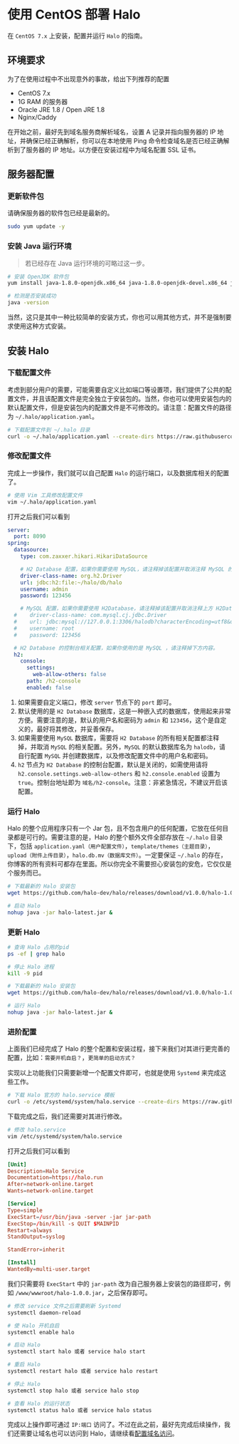 # 使用 CentOS 部署 Halo

在 `CentOS 7.x` 上安装，配置并运行 `Halo` 的指南。

## 环境要求

为了在使用过程中不出现意外的事故，给出下列推荐的配置

- CentOS 7.x
- 1G RAM 的服务器
- Oracle JRE 1.8 / Open JRE 1.8
- Nginx/Caddy

在开始之前，最好先到域名服务商解析域名，设置 A 记录并指向服务器的 IP 地址，并确保已经正确解析，你可以在本地使用 Ping 命令检查域名是否已经正确解析到了服务器的 IP 地址。以方便在安装过程中为域名配置 SSL 证书。

## 服务器配置

### 更新软件包

请确保服务器的软件包已经是最新的。

```bash
sudo yum update -y
```

### 安装 Java 运行环境

> 若已经存在 Java 运行环境的可略过这一步。

```bash
# 安装 OpenJDK 软件包
yum install java-1.8.0-openjdk.x86_64 java-1.8.0-openjdk-devel.x86_64 java-1.8.0-openjdk-headless.x86_64

# 检测是否安装成功
java -version
```

当然，这只是其中一种比较简单的安装方式，你也可以用其他方式，并不是强制要求使用这种方式安装。

## 安装 Halo

### 下载配置文件

考虑到部分用户的需要，可能需要自定义比如端口等设置项，我们提供了公共的配置文件，并且该配置文件是完全独立于安装包的。当然，你也可以使用安装包内的默认配置文件，但是安装包内的配置文件是不可修改的。请注意：配置文件的路径为 `~/.halo/application.yaml`。

```bash
# 下载配置文件到 ~/.halo 目录
curl -o ~/.halo/application.yaml --create-dirs https://raw.githubusercontent.com/halo-dev/halo-common/master/application-template.yaml
```

### 修改配置文件

完成上一步操作，我们就可以自己配置 `Halo` 的运行端口，以及数据库相关的配置了。

```bash
# 使用 Vim 工具修改配置文件
vim ~/.halo/application.yaml
```

打开之后我们可以看到

```yaml
server:
  port: 8090
spring:
  datasource:
    type: com.zaxxer.hikari.HikariDataSource

    # H2 Database 配置，如果你需要使用 MySQL，请注释掉该配置并取消注释 MySQL 的配置。
    driver-class-name: org.h2.Driver
    url: jdbc:h2:file:~/halo/db/halo
    username: admin
    password: 123456

    # MySQL 配置，如果你需要使用 H2Database，请注释掉该配置并取消注释上方 H2Database 的配置。
  #    driver-class-name: com.mysql.cj.jdbc.Driver
  #    url: jdbc:mysql://127.0.0.1:3306/halodb?characterEncoding=utf8&useSSL=false&serverTimezone=Asia/Shanghai
  #    username: root
  #    password: 123456

  # H2 Database 的控制台相关配置，如果你使用的是 MySQL ，请注释掉下方内容。
  h2:
    console:
      settings:
        web-allow-others: false
      path: /h2-console
      enabled: false
```

1. 如果需要自定义端口，修改 `server` 节点下的 `port` 即可。
2. 默认使用的是 `H2 Database` 数据库，这是一种嵌入式的数据库，使用起来非常方便。需要注意的是，默认的用户名和密码为 `admin` 和 `123456`，这个是自定义的，最好将其修改，并妥善保存。
3. 如果需要使用 `MySQL` 数据库，需要将 `H2 Database` 的所有相关配置都注释掉，并取消 `MySQL` 的相关配置。另外，`MySQL` 的默认数据库名为 `halodb`，请自行配置 `MySQL` 并创建数据库，以及修改配置文件中的用户名和密码。
4. `h2` 节点为 `H2 Database` 的控制台配置，默认是关闭的，如需使用请将 `h2.console.settings.web-allow-others` 和 `h2.console.enabled` 设置为 `true`。控制台地址即为 `域名/h2-console`。注意：非紧急情况，不建议开启该配置。

### 运行 Halo

Halo 的整个应用程序只有一个 Jar 包，且不包含用户的任何配置，它放在任何目录都是可行的。需要注意的是，Halo 的整个额外文件全部存放在 `~/.halo` 目录下，包括 `application.yaml（用户配置文件）`，`template/themes（主题目录）`，`upload（附件上传目录）`，`halo.db.mv（数据库文件）`。一定要保证 `~/.halo` 的存在，你博客的所有资料可都存在里面。所以你完全不需要担心安装包的安危，它仅仅是个服务而已。

```bash
# 下载最新的 Halo 安装包
wget https://github.com/halo-dev/halo/releases/download/v1.0.0/halo-1.0.0.jar -O halo-latest.jar

# 启动 Halo
nohup java -jar halo-latest.jar &
```

### 更新 Halo

```bash
# 查询 Halo 占用的pid
ps -ef | grep halo

# 停止 Halo 进程
kill -9 pid

# 下载最新的 Halo 安装包
wget https://github.com/halo-dev/halo/releases/download/v1.0.0/halo-1.0.0.jar -O halo-latest.jar

# 运行 Halo
nohup java -jar halo-latest.jar &
```

### 进阶配置

上面我们已经完成了 Halo 的整个配置和安装过程，接下来我们对其进行更完善的配置，比如：`需要开机自启？`，`更简单的启动方式？`

实现以上功能我们只需要新增一个配置文件即可，也就是使用 `Systemd` 来完成这些工作。

```bash
# 下载 Halo 官方的 halo.service 模板
curl -o /etc/systemd/system/halo.service --create-dirs https://raw.githubusercontent.com/halo-dev/halo-common/master/halo.service
```

下载完成之后，我们还需要对其进行修改。

```bash
# 修改 halo.service
vim /etc/systemd/system/halo.service
```

打开之后我们可以看到

```conf
[Unit]
Description=Halo Service
Documentation=https://halo.run
After=network-online.target
Wants=network-online.target

[Service]
Type=simple
ExecStart=/usr/bin/java -server -jar jar-path
ExecStop=/bin/kill -s QUIT $MAINPID
Restart=always
StandOutput=syslog

StandError=inherit

[Install]
WantedBy=multi-user.target
```

我们只需要将 `ExecStart` 中的 `jar-path` 改为自己服务器上安装包的路径即可，例如 `/www/wwwroot/halo-1.0.0.jar`，之后保存即可。

```bash
# 修改 service 文件之后需要刷新 Systemd
systemctl daemon-reload

# 使 Halo 开机自启
systemctl enable halo

# 启动 Halo
systemctl start halo 或者 service halo start

# 重启 Halo
systemctl restart halo 或者 service halo restart

# 停止 Halo
systemctl stop halo 或者 service halo stop

# 查看 Halo 的运行状态
systemctl status halo 或者 service halo status
```

完成以上操作即可通过 `IP:端口` 访问了。不过在此之前，最好先完成后续操作，我们还需要让域名也可以访问到 Halo，请继续看[配置域名访问](/docs/reverse-proxy.html)。
